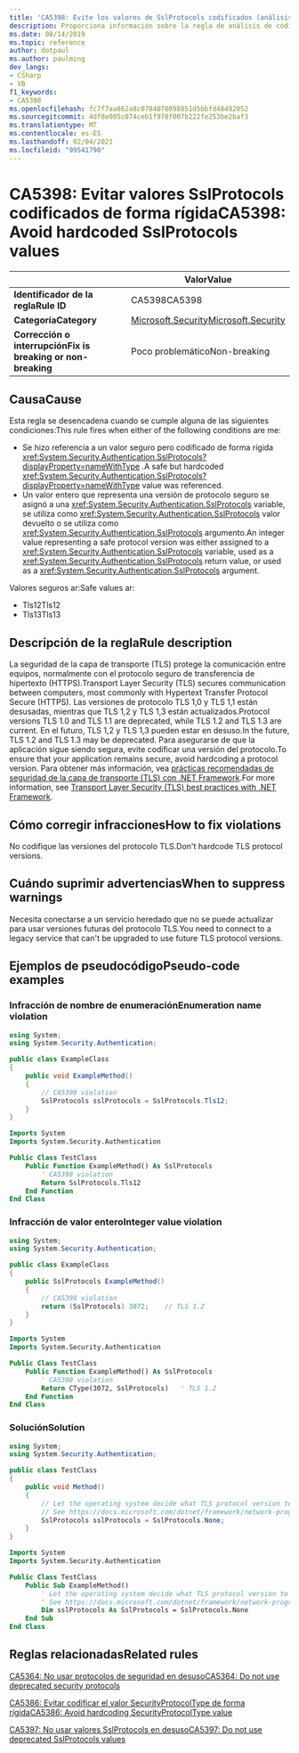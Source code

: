 ```yaml
---
title: 'CA5398: Evite los valores de SslProtocols codificados (análisis de código)'
description: Proporciona información sobre la regla de análisis de código CA5398, incluidas las causas, cómo corregir las infracciones y cuándo suprimirlas.
ms.date: 08/14/2019
ms.topic: reference
author: dotpaul
ms.author: paulming
dev_langs:
- CSharp
- VB
f1_keywords:
- CA5398
ms.openlocfilehash: fc7f7aa862a8c0784078098851d5bbfd48492052
ms.sourcegitcommit: 4df8e005c074ceb1f978f007b222fe253be2baf3
ms.translationtype: MT
ms.contentlocale: es-ES
ms.lasthandoff: 02/04/2021
ms.locfileid: "99541790"
---
```

# <a name="ca5398-avoid-hardcoded-sslprotocols-values"></a><span data-ttu-id="795f3-103">CA5398: Evitar valores SslProtocols codificados de forma rígida</span><span class="sxs-lookup"><span data-stu-id="795f3-103">CA5398: Avoid hardcoded SslProtocols values</span></span>

| | <span data-ttu-id="795f3-104">Valor</span><span class="sxs-lookup"><span data-stu-id="795f3-104">Value</span></span> |
|-|-|
| <span data-ttu-id="795f3-105">**Identificador de la regla**</span><span class="sxs-lookup"><span data-stu-id="795f3-105">**Rule ID**</span></span> |<span data-ttu-id="795f3-106">CA5398</span><span class="sxs-lookup"><span data-stu-id="795f3-106">CA5398</span></span>|
| <span data-ttu-id="795f3-107">**Categoría**</span><span class="sxs-lookup"><span data-stu-id="795f3-107">**Category**</span></span> |[<span data-ttu-id="795f3-108">Microsoft.Security</span><span class="sxs-lookup"><span data-stu-id="795f3-108">Microsoft.Security</span></span>](security-warnings.md)|
| <span data-ttu-id="795f3-109">**Corrección o interrupción**</span><span class="sxs-lookup"><span data-stu-id="795f3-109">**Fix is breaking or non-breaking**</span></span> |<span data-ttu-id="795f3-110">Poco problemático</span><span class="sxs-lookup"><span data-stu-id="795f3-110">Non-breaking</span></span>|

## <a name="cause"></a><span data-ttu-id="795f3-111">Causa</span><span class="sxs-lookup"><span data-stu-id="795f3-111">Cause</span></span>

<span data-ttu-id="795f3-112">Esta regla se desencadena cuando se cumple alguna de las siguientes condiciones:</span><span class="sxs-lookup"><span data-stu-id="795f3-112">This rule fires when either of the following conditions are me:</span></span>

- <span data-ttu-id="795f3-113">Se hizo referencia a un valor seguro pero codificado de forma rígida <xref:System.Security.Authentication.SslProtocols?displayProperty=nameWithType> .</span><span class="sxs-lookup"><span data-stu-id="795f3-113">A safe but hardcoded <xref:System.Security.Authentication.SslProtocols?displayProperty=nameWithType> value was referenced.</span></span>
- <span data-ttu-id="795f3-114">Un valor entero que representa una versión de protocolo seguro se asignó a una <xref:System.Security.Authentication.SslProtocols> variable, se utiliza como  <xref:System.Security.Authentication.SslProtocols> valor devuelto o se utiliza como <xref:System.Security.Authentication.SslProtocols> argumento.</span><span class="sxs-lookup"><span data-stu-id="795f3-114">An integer value representing a safe protocol version was either assigned to a <xref:System.Security.Authentication.SslProtocols> variable, used as a  <xref:System.Security.Authentication.SslProtocols> return value, or used as a <xref:System.Security.Authentication.SslProtocols> argument.</span></span>

<span data-ttu-id="795f3-115">Valores seguros ar:</span><span class="sxs-lookup"><span data-stu-id="795f3-115">Safe values ar:</span></span>

- <span data-ttu-id="795f3-116">Tls12</span><span class="sxs-lookup"><span data-stu-id="795f3-116">Tls12</span></span>
- <span data-ttu-id="795f3-117">Tls13</span><span class="sxs-lookup"><span data-stu-id="795f3-117">Tls13</span></span>

## <a name="rule-description"></a><span data-ttu-id="795f3-118">Descripción de la regla</span><span class="sxs-lookup"><span data-stu-id="795f3-118">Rule description</span></span>

<span data-ttu-id="795f3-119">La seguridad de la capa de transporte (TLS) protege la comunicación entre equipos, normalmente con el protocolo seguro de transferencia de hipertexto (HTTPS).</span><span class="sxs-lookup"><span data-stu-id="795f3-119">Transport Layer Security (TLS) secures communication between computers, most commonly with Hypertext Transfer Protocol Secure (HTTPS).</span></span> <span data-ttu-id="795f3-120">Las versiones de protocolo TLS 1,0 y TLS 1,1 están desusadas, mientras que TLS 1,2 y TLS 1,3 están actualizados.</span><span class="sxs-lookup"><span data-stu-id="795f3-120">Protocol versions TLS 1.0 and TLS 1.1 are deprecated, while TLS 1.2 and TLS 1.3 are current.</span></span> <span data-ttu-id="795f3-121">En el futuro, TLS 1,2 y TLS 1,3 pueden estar en desuso.</span><span class="sxs-lookup"><span data-stu-id="795f3-121">In the future, TLS 1.2 and TLS 1.3 may be deprecated.</span></span> <span data-ttu-id="795f3-122">Para asegurarse de que la aplicación sigue siendo segura, evite codificar una versión del protocolo.</span><span class="sxs-lookup"><span data-stu-id="795f3-122">To ensure that your application remains secure, avoid hardcoding a protocol version.</span></span> <span data-ttu-id="795f3-123">Para obtener más información, vea [prácticas recomendadas de seguridad de la capa de transporte (TLS) con .NET Framework](../../../framework/network-programming/tls.md).</span><span class="sxs-lookup"><span data-stu-id="795f3-123">For more information, see [Transport Layer Security (TLS) best practices with .NET Framework](../../../framework/network-programming/tls.md).</span></span>

## <a name="how-to-fix-violations"></a><span data-ttu-id="795f3-124">Cómo corregir infracciones</span><span class="sxs-lookup"><span data-stu-id="795f3-124">How to fix violations</span></span>

<span data-ttu-id="795f3-125">No codifique las versiones del protocolo TLS.</span><span class="sxs-lookup"><span data-stu-id="795f3-125">Don't hardcode TLS protocol versions.</span></span>

## <a name="when-to-suppress-warnings"></a><span data-ttu-id="795f3-126">Cuándo suprimir advertencias</span><span class="sxs-lookup"><span data-stu-id="795f3-126">When to suppress warnings</span></span>

<span data-ttu-id="795f3-127">Necesita conectarse a un servicio heredado que no se puede actualizar para usar versiones futuras del protocolo TLS.</span><span class="sxs-lookup"><span data-stu-id="795f3-127">You need to connect to a legacy service that can't be upgraded to use future TLS protocol versions.</span></span>

## <a name="pseudo-code-examples"></a><span data-ttu-id="795f3-128">Ejemplos de pseudocódigo</span><span class="sxs-lookup"><span data-stu-id="795f3-128">Pseudo-code examples</span></span>

### <a name="enumeration-name-violation"></a><span data-ttu-id="795f3-129">Infracción de nombre de enumeración</span><span class="sxs-lookup"><span data-stu-id="795f3-129">Enumeration name violation</span></span>

```csharp
using System;
using System.Security.Authentication;

public class ExampleClass
{
    public void ExampleMethod()
    {
        // CA5398 violation
        SslProtocols sslProtocols = SslProtocols.Tls12;
    }
}
```

```vb
Imports System
Imports System.Security.Authentication

Public Class TestClass
    Public Function ExampleMethod() As SslProtocols
        ' CA5398 violation
        Return SslProtocols.Tls12
    End Function
End Class
```

### <a name="integer-value-violation"></a><span data-ttu-id="795f3-130">Infracción de valor entero</span><span class="sxs-lookup"><span data-stu-id="795f3-130">Integer value violation</span></span>

```csharp
using System;
using System.Security.Authentication;

public class ExampleClass
{
    public SslProtocols ExampleMethod()
    {
        // CA5398 violation
        return (SslProtocols) 3072;    // TLS 1.2
    }
}
```

```vb
Imports System
Imports System.Security.Authentication

Public Class TestClass
    Public Function ExampleMethod() As SslProtocols
        ' CA5398 violation
        Return CType(3072, SslProtocols)   ' TLS 1.2
    End Function
End Class
```

### <a name="solution"></a><span data-ttu-id="795f3-131">Solución</span><span class="sxs-lookup"><span data-stu-id="795f3-131">Solution</span></span>

```csharp
using System;
using System.Security.Authentication;

public class TestClass
{
    public void Method()
    {
        // Let the operating system decide what TLS protocol version to use.
        // See https://docs.microsoft.com/dotnet/framework/network-programming/tls
        SslProtocols sslProtocols = SslProtocols.None;
    }
}
```

```vb
Imports System
Imports System.Security.Authentication

Public Class TestClass
    Public Sub ExampleMethod()
        ' Let the operating system decide what TLS protocol version to use.
        ' See https://docs.microsoft.com/dotnet/framework/network-programming/tls
        Dim sslProtocols As SslProtocols = SslProtocols.None
    End Sub
End Class
```

## <a name="related-rules"></a><span data-ttu-id="795f3-132">Reglas relacionadas</span><span class="sxs-lookup"><span data-stu-id="795f3-132">Related rules</span></span>

[<span data-ttu-id="795f3-133">CA5364: No usar protocolos de seguridad en desuso</span><span class="sxs-lookup"><span data-stu-id="795f3-133">CA5364: Do not use deprecated security protocols</span></span>](ca5364.md)

[<span data-ttu-id="795f3-134">CA5386: Evitar codificar el valor SecurityProtocolType de forma rígida</span><span class="sxs-lookup"><span data-stu-id="795f3-134">CA5386: Avoid hardcoding SecurityProtocolType value</span></span>](ca5386.md)

[<span data-ttu-id="795f3-135">CA5397: No usar valores SslProtocols en desuso</span><span class="sxs-lookup"><span data-stu-id="795f3-135">CA5397: Do not use deprecated SslProtocols values</span></span>](ca5397.md)
